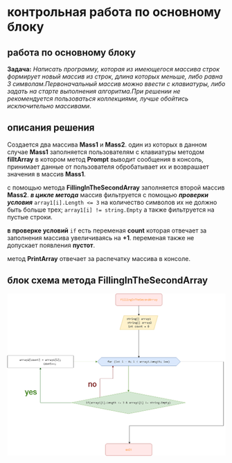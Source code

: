 # контрольная работа по основному блоку

## работа по основному блоку 
**Задача:** _Написать программу, которая из имеющегося массива строк формирует  новый массив из строк, длина которых меньше, либо равна 3 символам.Первоначальный массив можно ввести с клавиатуры, либо задать на старте выполнения алгоритма.При решении не рекомендуется пользоваться коллекциями, лучше обойтись исключительно массивами_.

## описания решения
Создается два массива **Mass1** и **Mass2**. один из которых в данном случае **Mass1** заполняется пользователям с клавиатуры методом **filltArray** в котором метод **Prompt** выводит сообщения в консоль, принимает данные от пользователя обробатывает их и возврашает значения в массив **Mass1**.

с помощью метода **FillingInTheSecondArray** заполняется второй массив **Mass2**. _**в цикле метода**_ массив фильтруется с помощью _**проверки условия**_ `array1[i].Length <= 3` на количество символов их не должно быть больше трех; `array1[i] != string.Empty` а также фильтруется на пустые строки.

**в проверке условий** `if` есть переменая **count** которая отвечает за заполнения массива увеличиваясь на **+1**. переменая также не допускает появления **пустот**.

метод **PrintArray** отвечает за распечатку массива в консоле.

## блок схема метода FillingInTheSecondArray
![Изображение](блок-схема.png)